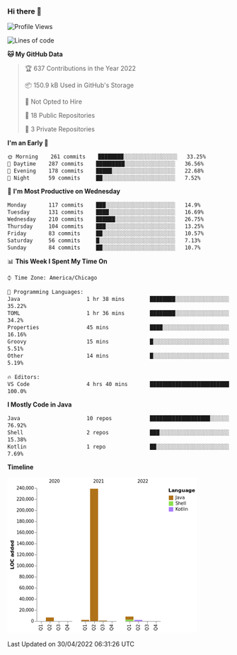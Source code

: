 ### Hi there 👋


<!--START_SECTION:waka-->
![Profile Views](http://img.shields.io/badge/Profile%20Views-0-blue)

![Lines of code](https://img.shields.io/badge/From%20Hello%20World%20I%27ve%20Written-259%20Thousand%20lines%20of%20code-blue)

**🐱 My GitHub Data** 

> 🏆 637 Contributions in the Year 2022
 > 
> 📦 150.9 kB Used in GitHub's Storage 
 > 
> 🚫 Not Opted to Hire
 > 
> 📜 18 Public Repositories 
 > 
> 🔑 3 Private Repositories  
 > 
**I'm an Early 🐤** 

```text
🌞 Morning    261 commits    ████████░░░░░░░░░░░░░░░░░   33.25% 
🌆 Daytime    287 commits    █████████░░░░░░░░░░░░░░░░   36.56% 
🌃 Evening    178 commits    █████░░░░░░░░░░░░░░░░░░░░   22.68% 
🌙 Night      59 commits     ██░░░░░░░░░░░░░░░░░░░░░░░   7.52%

```
📅 **I'm Most Productive on Wednesday** 

```text
Monday       117 commits    ███░░░░░░░░░░░░░░░░░░░░░░   14.9% 
Tuesday      131 commits    ████░░░░░░░░░░░░░░░░░░░░░   16.69% 
Wednesday    210 commits    ██████░░░░░░░░░░░░░░░░░░░   26.75% 
Thursday     104 commits    ███░░░░░░░░░░░░░░░░░░░░░░   13.25% 
Friday       83 commits     ██░░░░░░░░░░░░░░░░░░░░░░░   10.57% 
Saturday     56 commits     █░░░░░░░░░░░░░░░░░░░░░░░░   7.13% 
Sunday       84 commits     ██░░░░░░░░░░░░░░░░░░░░░░░   10.7%

```


📊 **This Week I Spent My Time On** 

```text
⌚︎ Time Zone: America/Chicago

💬 Programming Languages: 
Java                     1 hr 38 mins        ████████░░░░░░░░░░░░░░░░░   35.22% 
TOML                     1 hr 36 mins        ████████░░░░░░░░░░░░░░░░░   34.2% 
Properties               45 mins             ████░░░░░░░░░░░░░░░░░░░░░   16.16% 
Groovy                   15 mins             █░░░░░░░░░░░░░░░░░░░░░░░░   5.51% 
Other                    14 mins             █░░░░░░░░░░░░░░░░░░░░░░░░   5.19%

🔥 Editors: 
VS Code                  4 hrs 40 mins       █████████████████████████   100.0%

```

**I Mostly Code in Java** 

```text
Java                     10 repos            ███████████████████░░░░░░   76.92% 
Shell                    2 repos             ███░░░░░░░░░░░░░░░░░░░░░░   15.38% 
Kotlin                   1 repo              ██░░░░░░░░░░░░░░░░░░░░░░░   7.69%

```


**Timeline**

![Chart not found](https://raw.githubusercontent.com/powercasgamer/powercasgamer/master/charts/bar_graph.png) 


 Last Updated on 30/04/2022 06:31:26 UTC
<!--END_SECTION:waka-->

